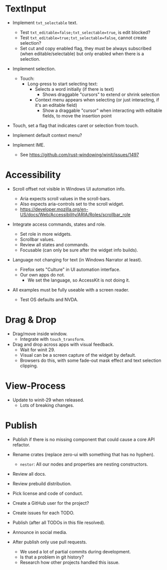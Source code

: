 # TextInput

* Implement `txt_selectable` text.
    - Test `txt_editable=false;txt_selectable=true`, is edit blocked?
    - Test `txt_editable=true;txt_selectable=false`, cannot create selection?
    - Set cut and copy enabled flag, they must be always subscribed (when editable/selectable) but only enabled when there is a selection.
* Implement selection.
    - Touch:
        - Long-press to start selecting text:
            - Selects a word initially (if there is text)
                - Shows draggable "cursors" to extend or shrink selection
            - Context menu appears when selecting (or just interacting, if it's an editable field)
                - Show a draggable "cursor" when interacting with editable fields, to move the insertion point
* Touch, set a flag that indicates caret or selection from touch.

* Implement default context menu?

* Implement IME.
    - See https://github.com/rust-windowing/winit/issues/1497

# Accessibility

* Scroll offset not visible in Windows UI automation info.
    - Aria expects scroll values in the scroll-bars.
    - Also expects aria-controls set to the scroll widget.
    - https://developer.mozilla.org/en-US/docs/Web/Accessibility/ARIA/Roles/scrollbar_role

* Integrate access commands, states and role.
    - Set role in more widgets.
    - Scrollbar values.
    - Review all states and commands.
    - Focusable (can only be sure after the widget info builds).

* Language not changing for text (in Windows Narrator at least).
    - Firefox sets "Culture" in UI automation interface.
    - Our own apps do not.
        - We set the language, so AccessKit is not doing it.

* All examples must be fully useable with a screen reader.
    - Test OS defaults and NVDA.

# Drag & Drop

* Drag/move inside window.
    - Integrate with `touch_transform`.
* Drag and drop across apps with visual feedback.
    - Wait for winit 29.
    - Visual can be a screen capture of the widget by default.
    - Browsers do this, with some fade-out mask effect and text selection clipping.

# View-Process

* Update to winit-29 when released.
    - Lots of breaking changes.

# Publish

* Publish if there is no missing component that could cause a core API refactor.

* Rename crates (replace zero-ui with something that has no hyphen).
    - `nestor`: All our nodes and properties are nesting constructors.
* Review all docs.
* Review prebuild distribution.
* Pick license and code of conduct.
* Create a GitHub user for the project?
* Create issues for each TODO.

* Publish (after all TODOs in this file resolved).
* Announce in social media.

* After publish only use pull requests.
    - We used a lot of partial commits during development.
    - Is that a problem in git history?
    - Research how other projects handled this issue.